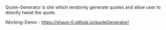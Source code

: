 Quote-Generator is site which rendomly generate quotes and allow user to directly tweet the quote.

Working-Demo - https://shaun-0.github.io/quoteGenerator/
